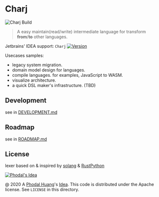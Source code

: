 # Charj

![Charj Build](https://github.com/charj-lang/charj-poc/workflows/Charj%20Build/badge.svg)

> A easy maintain(read/write) intermediate language for transform **from**/**to** other languages.

Jetbrains' IDEA support: `Charj` [![Version](https://img.shields.io/jetbrains/plugin/v/15119-charj.svg)](https://plugins.jetbrains.com/plugin/15119-charj)

Usecases samples:

 - legacy system migration.
 - domain model design for languages.
 - compile languages. for examples, JavaScript to WASM.
 - visualize architecture.
 - a quick DSL maker's infrastructure. (TBD)

## Development

see in [DEVELOPMENT.md](DEVELOPMENT.md)

## Roadmap

see in [ROADMAP.md](ROADMAP.md)

## License

lexer based on & inspired by [solang](https://github.com/hyperledger-labs/solang) & [RustPython](https://github.com/RustPython/RustPython)

[![Phodal's Idea](http://brand.phodal.com/shields/idea-small.svg)](http://ideas.phodal.com/)

@ 2020 A [Phodal Huang](https://www.phodal.com)'s [Idea](http://github.com/phodal/ideas). This code is distributed under the Apache license. See `LICENSE` in this directory.
